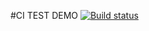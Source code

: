 #CI TEST DEMO
[![Build status](https://ci.appveyor.com/api/projects/status/321q81wxviy8s3h5?svg=true)](https://ci.appveyor.com/project/AlexeySaulin/test-2)